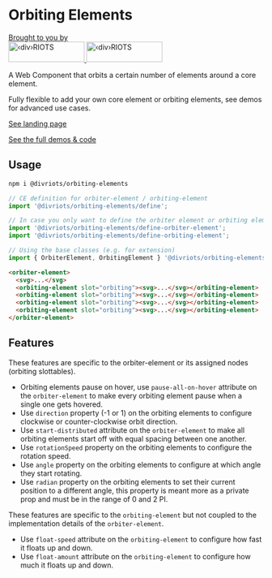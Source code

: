 # Orbiting Elements

<p>
  <a href="https://divRIOTS.com">Brought to you by<br/></a>
  <a href="https://divRIOTS.com#gh-light-mode-only">
    <img width="150" height="40" src="https://divRIOTS.com/divriots.svg" alt="‹div›RIOTS" />
  </a>
  <a href="https://divRIOTS.com#gh-dark-mode-only">
    <img width="150" height="40" src="https://divRIOTS.com/divriots-dark.svg" alt="‹div›RIOTS" />
  </a>
</p>

A Web Component that orbits a certain number of elements around a core element.

Fully flexible to add your own core element or orbiting elements, see demos for advanced use cases.

[See landing page](https://divriots.github.io/orbiting-elements/)

[See the full demos & code](https://webcomponents.dev/edit/K4nq9IUNbvXxLX7C1Z0r/stories/index.stories.js)


## Usage

```sh
npm i @divriots/orbiting-elements
```

```js
// CE definition for orbiter-element / orbiting-element
import '@divriots/orbiting-elements/define';

// In case you only want to define the orbiter element or orbiting element separately
import '@divriots/orbiting-elements/define-orbiter-element';
import '@divriots/orbiting-elements/define-orbiting-element';

// Using the base classes (e.g. for extension)
import { OrbiterElement, OrbitingElement } '@divriots/orbiting-elements';
```

```html
<orbiter-element>
  <svg>...</svg>
  <orbiting-element slot="orbiting"><svg>...</svg></orbiting-element>
  <orbiting-element slot="orbiting"><svg>...</svg></orbiting-element>
  <orbiting-element slot="orbiting"><svg>...</svg></orbiting-element>
  <orbiting-element slot="orbiting"><svg>...</svg></orbiting-element>
</orbiter-element>
```

## Features

These features are specific to the orbiter-element or its assigned nodes (orbiting slottables).

- Orbiting elements pause on hover, use `pause-all-on-hover` attribute on the `orbiter-element` to make every orbiting element pause when a single one gets hovered.
- Use `direction` property (-1 or 1) on the orbiting elements to configure clockwise or counter-clockwise orbit direction.
- Use `start-distributed` attribute on the `orbiter-element` to make all orbiting elements start off with equal spacing between one another.
- Use `rotationSpeed` property on the orbiting elements to configure the rotation speed.
- Use `angle` property on the orbiting elements to configure at which angle they start rotating.
- Use `radian` property on the orbiting elements to set their current position to a different angle, this property is meant more as a private prop and must be in the range of 0 and 2 PI.

These features are specific to the `orbiting-element` but not coupled to the implementation details of the `orbiter-element`.

- Use `float-speed` attribute on the `orbiting-element` to configure how fast it floats up and down.
- Use `float-amount` attribute on the `orbiting-element` to configure how much it floats up and down.
